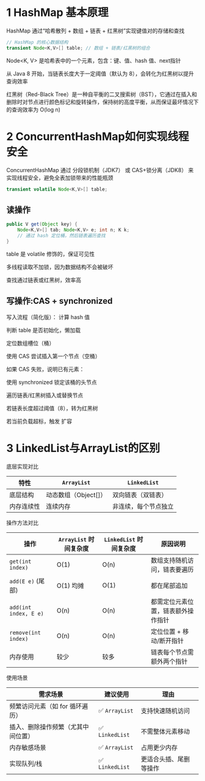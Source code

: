 # 1 HashMap 基本原理  

HashMap 通过“哈希散列 + 数组 + 链表 + 红黑树”实现键值对的存储和查找  

```java
// HashMap 的核心数据结构
transient Node<K,V>[] table; // 数组 + 链表/红黑树的组合
```

Node<K, V> 是哈希表中的一个元素，包含：键、值、hash 值、next指针  

从 Java 8 开始，当链表长度大于一定阈值（默认为 8），会转化为红黑树以提升查询效率  

红黑树（Red-Black Tree）是一种自平衡的二叉搜索树（BST），它通过在插入和删除时对节点进行颜色标记和旋转操作，保持树的高度平衡，从而保证最坏情况下的查询效率为 O(log n)  

# 2 ConcurrentHashMap如何实现线程安全  

ConcurrentHashMap 通过 分段锁机制（JDK7） 或 CAS+锁分离（JDK8） 来实现线程安全，避免全表加锁带来的性能瓶颈    

```java
transient volatile Node<K,V>[] table;
```

## 读操作 

```java
public V get(Object key) {
    Node<K,V>[] tab; Node<K,V> e; int n; K k;
    // 通过 hash 定位桶，然后链表遍历查找
}
```

table 是 volatile 修饰的，保证可见性

多线程读取不加锁，因为数据结构不会被破坏

查找通过链表或红黑树，效率高


## 写操作:CAS + synchronized  

写入流程（简化版）：
计算 hash 值

判断 table 是否初始化，懒加载

定位数组槽位（桶）

使用 CAS 尝试插入第一个节点（空桶）

如果 CAS 失败，说明已有元素：

使用 synchronized 锁定该桶的头节点

遍历链表/红黑树插入或替换节点

若链表长度超过阈值（8），转为红黑树

若当前负载超标，触发 扩容


# 3 LinkedList与ArrayList的区别  

底层实现对比  

| 特性    | `ArrayList`     | `LinkedList` |
| ----- | --------------- | ------------ |
| 底层结构  | 动态数组（Object\[]） | 双向链表（双链表）    |
| 内存连续性 | 连续内存            | 非连续，每个节点独立   |


操作方法对比  

| 操作                    | `ArrayList` 时间复杂度 | `LinkedList` 时间复杂度 | 原因说明              |
| --------------------- | ----------------- | ------------------ | ----------------- |
| `get(int index)`      | O(1)              | O(n)               | 数组支持随机访问，链表要遍历    |
| `add(E e)` (尾部)       | O(1) 均摊           | O(1)               | 都在尾部追加            |
| `add(int index, E e)` | O(n)              | O(n)               | 都需定位元素位置，链表额外操作指针 |
| `remove(int index)`   | O(n)              | O(n)               | 定位位置 + 移动/断开指针    |
| 内存使用                  | 较少                | 较多                 | 链表每个节点需额外两个指针     |


使用场景  

| 需求场景               | 建议使用           | 理由          |
| ------------------ | -------------- | ----------- |
| 频繁访问元素（如 for 循环遍历） | ✅ `ArrayList`  | 支持快速随机访问    |
| 插入、删除操作频繁（尤其中间位置）  | ✅ `LinkedList` | 不需整体元素移动    |
| 内存敏感场景             | ✅ `ArrayList`  | 占用更少内存      |
| 实现队列/栈             | ✅ `LinkedList` | 更适合头插、尾删等操作 |
